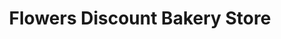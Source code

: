 ---
title: "Flowers Discount Bakery Store"
url: /jacksboro/flowers-discount-bakery-store/
shop: Bäckerei
---